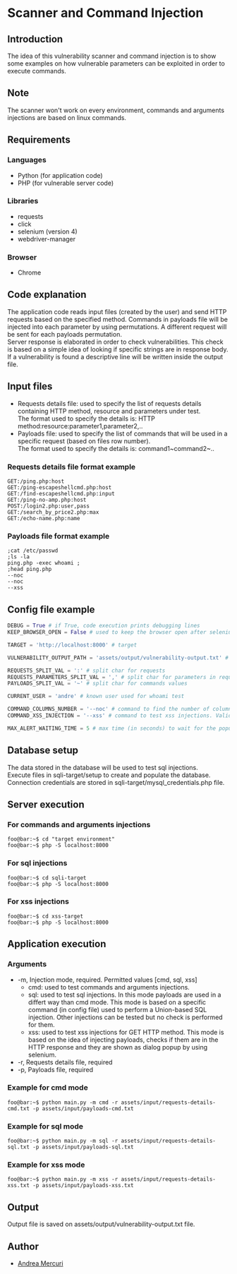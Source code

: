 # Scanner and Command Injection
## Introduction
The idea of this vulnerability scanner and command injection is to show some examples on how vulnerable parameters can be exploited in order to execute commands.

## Note
The scanner won't work on every environment, commands and arguments injections are based on linux commands.

## Requirements
### Languages
+ Python (for application code)
+ PHP (for vulnerable server code)

### Libraries
+ requests
+ click
+ selenium (version 4)
+ webdriver-manager

### Browser
+ Chrome

## Code explanation
The application code reads input files (created by the user) and send HTTP requests based on the specified method. Commands in payloads file will be injected into each parameter by using permutations. A different request will be sent for each payloads permutation.<br>
Server response is elaborated in order to check vulnerabilities. This check is based on a simple idea of looking if specific strings are in response body.<br>
If a vulnerability is found a descriptive line will be written inside the output file.

## Input files
+ Requests details file: used to specify the list of requests details containing HTTP method, resource and parameters under test.<br>
The format used to specify the details is: HTTP method:resource:parameter1,parameter2,..
+ Payloads file: used to specify the list of commands that will be used in a specific request (based on files row number). <br>
The format used to specify the details is: command1\~command2\~..

### Requests details file format example
```
GET:/ping.php:host
GET:/ping-escapeshellcmd.php:host
GET:/find-escapeshellcmd.php:input
GET:/ping-no-amp.php:host
POST:/login2.php:user,pass
GET:/search_by_price2.php:max
GET:/echo-name.php:name
```

### Payloads file format example
```
;cat /etc/passwd
;ls -la
ping.php -exec whoami ;
;head ping.php
--noc
--noc
--xss
```

## Config file example
```python
DEBUG = True # if True, code execution prints debugging lines
KEEP_BROWSER_OPEN = False # used to keep the browser open after selenium checks

TARGET = 'http://localhost:8000' # target

VULNERABILITY_OUTPUT_PATH = 'assets/output/vulnerability-output.txt' # output path

REQUESTS_SPLIT_VAL = ':' # split char for requests
REQUESTS_PARAMETERS_SPLIT_VAL = ',' # split char for parameters in requests
PAYLOADS_SPLIT_VAL = '~' # split char for commands values

CURRENT_USER = 'andre' # known user used for whoami test

COMMAND_COLUMNS_NUMBER = '--noc' # command to find the number of columns in a table. Valid only in sql mode
COMMAND_XSS_INJECTION = '--xss' # command to test xss injections. Valid only in xss mode

MAX_ALERT_WAITING_TIME = 5 # max time (in seconds) to wait for the popup message in browser
```

## Database setup
The data stored in the database will be used to test sql injections.<br>
Execute files in sqli-target/setup to create and populate the database.<br>
Connection credentials are stored in sqli-target/mysql_credentials.php file.

## Server execution
### For commands and arguments injections
```console
foo@bar:~$ cd "target environment"
foo@bar:~$ php -S localhost:8000
```

### For sql injections
```console
foo@bar:~$ cd sqli-target
foo@bar:~$ php -S localhost:8000
```

### For xss injections
```console
foo@bar:~$ cd xss-target
foo@bar:~$ php -S localhost:8000
```

## Application execution
### Arguments
+ -m, Injection mode, required. Permitted values [cmd, sql, xss]
  + cmd: used to test commands and arguments injections.
  + sql: used to test sql injections. In this mode payloads are used in a differt way than cmd mode. This mode is based on a specific command (in config file) used to perform a Union-based SQL injection. Other injections can be tested but no check is performed for them.
  + xss: used to test xss injections for GET HTTP method. This mode is based on the idea of injecting payloads, checks if them are in the HTTP response and they are shown as dialog popup by using selenium.
+ -r, Requests details file, required
+ -p, Payloads file, required

### Example for cmd mode
```console
foo@bar:~$ python main.py -m cmd -r assets/input/requests-details-cmd.txt -p assets/input/payloads-cmd.txt
```

### Example for sql mode
```console
foo@bar:~$ python main.py -m sql -r assets/input/requests-details-sql.txt -p assets/input/payloads-sql.txt
```

### Example for xss mode
```console
foo@bar:~$ python main.py -m xss -r assets/input/requests-details-xss.txt -p assets/input/payloads-xss.txt
```

## Output
Output file is saved on assets/output/vulnerability-output.txt file.

## Author
+ [Andrea Mercuri](https://github.com/ilmercu)
